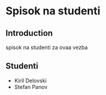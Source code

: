 # Spisok na studenti

## Introduction

spisok na studenti za ovaa vezba

## Studenti

- Kiril Delovski
- Stefan Panov

